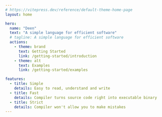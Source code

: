 ```yaml
---
# https://vitepress.dev/reference/default-theme-home-page
layout: home

hero:
  name: "Deen"
  text: "A simple language for efficient software"
  # tagline: A simple language for efficient software
  actions:
    - theme: brand
      text: Getting Started
      link: /getting-started/introduction
    - theme: alt
      text: Examples
      link: /getting-started/examples

features:
  - title: Simple
    details: Easy to read, understand and write
  - title: Fast
    details: Compiler turns source code right into executable binary
  - title: Strict
    details: Compiler won't allow you to make mistakes
---
```


